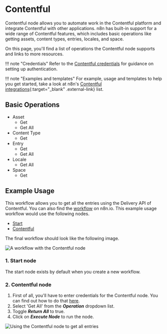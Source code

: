 # Contentful

Contentful node allows you to automate work in the Contentful platform and integrate Contentful with other applications. n8n has built-in support for a wide range of Contentful features, which includes basic operations like getting assets, content types, entries, locales, and space.

On this page, you'll find a list of operations the Contentful node supports and links to more resources.

!!! note "Credentials"
    Refer to the [Contentful  credentials](https://docs.n8n.io/integrations/builtin/credentials/contentful/) for guidance on setting up authentication. 

!!! note "Examples and templates"
    For example, usage and templates to help you get started, take a look at n8n's [Contentful integrations](https://n8n.io/integrations/contentful/){:target="_blank" .external-link} list.


## Basic Operations

* Asset
    * Get
    * Get All
* Content Type
    * Get
* Entry
    * Get
    * Get All
* Locale
    * Get All
* Space
    * Get

## Example Usage

This workflow allows you to get all the entries using the Delivery API of Contentful. You can also find the [workflow](https://n8n.io/workflows/640) on n8n.io. This example usage workflow would use the following nodes.
- [Start](/integrations/builtin/core-nodes/n8n-nodes-base.start/)
- [Contentful]()

The final workflow should look like the following image.

![A workflow with the Contentful node](/_images/integrations/builtin/app-nodes/contentful/workflow.png)

### 1. Start node

The start node exists by default when you create a new workflow.

### 2. Contentful node

1. First of all, you'll have to enter credentials for the Contentful node. You can find out how to do that [here](/integrations/builtin/credentials/contentful/).
2. Select 'Get All' from the ***Operation*** dropdown list.
3. Toggle ***Return All*** to true.
4. Click on ***Execute Node*** to run the node.

![Using the Contentful node to get all entries](/_images/integrations/builtin/app-nodes/contentful/contentful_node.png)
